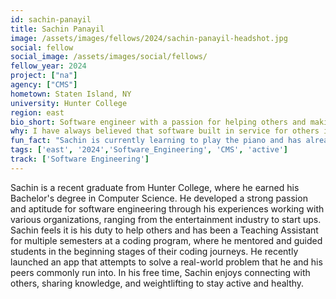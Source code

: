 ```yaml
---
id: sachin-panayil
title: Sachin Panayil
image: /assets/images/fellows/2024/sachin-panayil-headshot.jpg
social: fellow
social_image: /assets/images/social/fellows/
fellow_year: 2024
project: ["na"]
agency: ["CMS"]
hometown: Staten Island, NY
university: Hunter College
region: east
bio_short: Software engineer with a passion for helping others and making a meaningful impact
why: I have always believed that software built in service for others is key to moving forward in today’s modern world. USDC is the perfect opportunity to do just that by combining my passion for software engineering with my desire to make a meaningful impact.
fun_fact: "Sachin is currently learning to play the piano and has already learned Gymnopédie No.1 by Erik Satie."
tags: ['east', '2024','Software_Engineering', 'CMS', 'active']
track: ['Software Engineering']
---
```


Sachin is a recent graduate from Hunter College, where he earned his Bachelor's degree in Computer Science. He developed a strong passion and aptitude for software engineering through his experiences working with various organizations, ranging from the entertainment industry to start ups. Sachin feels it is his duty to help others and has been a Teaching Assistant for multiple semesters at a coding program, where he mentored and guided students in the beginning stages of their coding journeys. He recently launched an app that attempts to solve a real-world problem that he and his peers commonly run into. In his free time, Sachin enjoys connecting with others, sharing knowledge, and weightlifting to stay active and healthy.